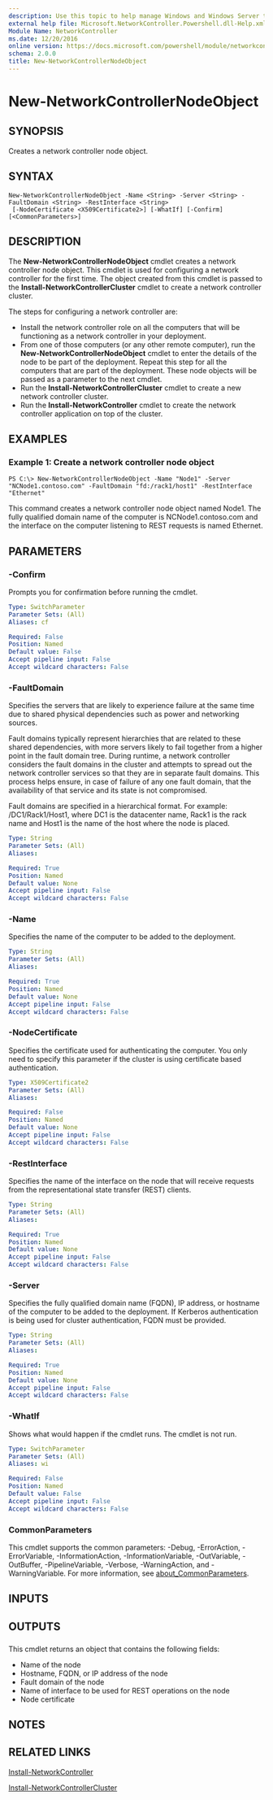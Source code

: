 ```yaml
---
description: Use this topic to help manage Windows and Windows Server technologies with Windows PowerShell.
external help file: Microsoft.NetworkController.Powershell.dll-Help.xml
Module Name: NetworkController
ms.date: 12/20/2016
online version: https://docs.microsoft.com/powershell/module/networkcontroller/new-networkcontrollernodeobject?view=windowsserver2022-ps&wt.mc_id=ps-gethelp
schema: 2.0.0
title: New-NetworkControllerNodeObject
---
```


# New-NetworkControllerNodeObject

## SYNOPSIS
Creates a network controller node object.

## SYNTAX

```
New-NetworkControllerNodeObject -Name <String> -Server <String> -FaultDomain <String> -RestInterface <String>
 [-NodeCertificate <X509Certificate2>] [-WhatIf] [-Confirm] [<CommonParameters>]
```

## DESCRIPTION
The **New-NetworkControllerNodeObject** cmdlet creates a network controller node object.
This cmdlet is used for configuring a network controller for the first time.
The object created from this cmdlet is passed to the **Install-NetworkControllerCluster** cmdlet to create a network controller cluster.

The steps for configuring a network controller are: 

- Install the network controller role on all the computers that will be functioning as a network controller in your deployment.
- From one of those computers (or any other remote computer), run the **New-NetworkControllerNodeObject** cmdlet to enter the details of the node to be part of the deployment.
Repeat this step for all the computers that are part of the deployment.
These node objects will be passed as a parameter to the next cmdlet. 
- Run the **Install-NetworkControllerCluster** cmdlet to create a new network controller cluster.
- Run the **Install-NetworkController** cmdlet to create the network controller application on top of the cluster.

## EXAMPLES

### Example 1: Create a network controller node object
```
PS C:\> New-NetworkControllerNodeObject -Name "Node1" -Server "NCNode1.contoso.com" -FaultDomain "fd:/rack1/host1" -RestInterface "Ethernet"
```

This command creates a network controller node object named Node1.
The fully qualified domain name of the computer is NCNode1.contoso.com and the interface on the computer listening to REST requests is named Ethernet.

## PARAMETERS

### -Confirm
Prompts you for confirmation before running the cmdlet.

```yaml
Type: SwitchParameter
Parameter Sets: (All)
Aliases: cf

Required: False
Position: Named
Default value: False
Accept pipeline input: False
Accept wildcard characters: False
```

### -FaultDomain
Specifies the servers that are likely to experience failure at the same time due to shared physical dependencies such as power and networking sources.

Fault domains typically represent hierarchies that are related to these shared dependencies, with more servers likely to fail together from a higher point in the fault domain tree.
During runtime, a network controller considers the fault domains in the cluster and attempts to spread out the network controller services so that they are in separate fault domains.
This process helps ensure, in case of failure of any one fault domain, that the availability of that service and its state is not compromised.

Fault domains are specified in a hierarchical format.
For example: /DC1/Rack1/Host1, where DC1 is the datacenter name, Rack1 is the rack name and Host1 is the name of the host where the node is placed.

```yaml
Type: String
Parameter Sets: (All)
Aliases: 

Required: True
Position: Named
Default value: None
Accept pipeline input: False
Accept wildcard characters: False
```

### -Name
Specifies the name of the computer to be added to the deployment.

```yaml
Type: String
Parameter Sets: (All)
Aliases: 

Required: True
Position: Named
Default value: None
Accept pipeline input: False
Accept wildcard characters: False
```

### -NodeCertificate
Specifies the certificate used for authenticating the computer.
You only need to specify this parameter if the cluster is using certificate based authentication.

```yaml
Type: X509Certificate2
Parameter Sets: (All)
Aliases: 

Required: False
Position: Named
Default value: None
Accept pipeline input: False
Accept wildcard characters: False
```

### -RestInterface
Specifies the name of the interface on the node that will receive requests from the representational state transfer (REST) clients.

```yaml
Type: String
Parameter Sets: (All)
Aliases: 

Required: True
Position: Named
Default value: None
Accept pipeline input: False
Accept wildcard characters: False
```

### -Server
Specifies the fully qualified domain name (FQDN), IP address, or hostname of the computer to be added to the deployment.
If Kerberos authentication is being used for cluster authentication, FQDN must be provided.

```yaml
Type: String
Parameter Sets: (All)
Aliases: 

Required: True
Position: Named
Default value: None
Accept pipeline input: False
Accept wildcard characters: False
```

### -WhatIf
Shows what would happen if the cmdlet runs.
The cmdlet is not run.

```yaml
Type: SwitchParameter
Parameter Sets: (All)
Aliases: wi

Required: False
Position: Named
Default value: False
Accept pipeline input: False
Accept wildcard characters: False
```

### CommonParameters
This cmdlet supports the common parameters: -Debug, -ErrorAction, -ErrorVariable, -InformationAction, -InformationVariable, -OutVariable, -OutBuffer, -PipelineVariable, -Verbose, -WarningAction, and -WarningVariable. For more information, see [about_CommonParameters](https://go.microsoft.com/fwlink/?LinkID=113216).

## INPUTS

## OUTPUTS

###  
This cmdlet returns an object that contains the following fields: 
- Name of the node
- Hostname, FQDN, or IP address of the node
- Fault domain of the node
- Name of interface to be used for REST operations on the node 
- Node certificate

## NOTES

## RELATED LINKS

[Install-NetworkController](./Install-NetworkController.md)

[Install-NetworkControllerCluster](./Install-NetworkControllerCluster.md)

